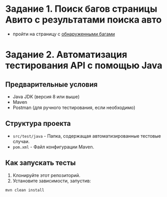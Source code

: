 # Задание 1. Поиск багов страницы Авито с результатами поиска авто

- пройти на страницу с [обнаруженными багами](https://github.com/STALKSA/AVITOQA/blob/main/TASK1.md)



# Задание 2. Автоматизация тестирования API с помощью Java

## Предварительные условия
- Java JDK (версия 8 или выше)
- Maven
- Postman (для ручного тестирования, если необходимо)

## Структура проекта
- `src/test/java` - Папка, содержащая автоматизированные тестовые случаи.
- `pom.xml` - Файл конфигурации Maven.

## Как запускать тесты
1. Клонируйте этот репозиторий.
2. Установите зависимости, запустив:
```bash
mvn clean install
